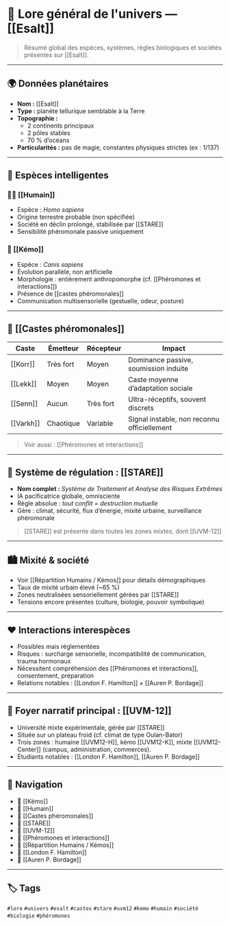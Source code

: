 # 📘 Lore général de l'univers — [[Esalt]]

> Résumé global des espèces, systèmes, règles biologiques et sociétés présentes sur [[Esalt]].

---

## 🌍 Données planétaires

- **Nom :** [[Esalt]]  
- **Type :** planète tellurique semblable à la Terre  
- **Topographie :**
  - 2 continents principaux
  - 2 pôles stables
  - 70 % d’océans
- **Particularités :** pas de magie, constantes physiques strictes (ex : 1/137)

---

## 🧬 Espèces intelligentes

### 🧑‍🦱 [[Humain]]
- Espèce : *Homo sapiens*
- Origine terrestre probable (non spécifiée)
- Société en déclin prolongé, stabilisée par [[STARE]]
- Sensibilité phéromonale passive uniquement

### 🐺 [[Kémo]]
- Espèce : *Canis sapiens*
- Évolution parallèle, non artificielle
- Morphologie : entièrement anthropomorphe (cf. [[Phéromones et interactions]])
- Présence de [[castes phéromonales]]
- Communication multisensorielle (gestuelle, odeur, posture)

---

## 🧪 [[Castes phéromonales]]

| Caste | Émetteur | Récepteur | Impact |
|-------|----------|-----------|--------|
| [[Korr]] | Très fort | Moyen | Dominance passive, soumission induite |
| [[Lekk]] | Moyen | Moyen | Caste moyenne d’adaptation sociale |
| [[Senn]] | Aucun | Très fort | Ultra-réceptifs, souvent discrets |
| [[Varkh]] | Chaotique | Variable | Signal instable, non reconnu officiellement |

> Voir aussi : [[Phéromones et interactions]]

---

## 🧠 Système de régulation : [[STARE]]

- **Nom complet :** *Système de Traitement et Analyse des Risques Extrêmes*  
- IA pacificatrice globale, omnisciente
- Règle absolue : *tout conflit = destruction mutuelle*
- Gère : climat, sécurité, flux d’énergie, mixité urbaine, surveillance phéromonale

> [[STARE]] est présente dans toutes les zones mixtes, dont [[UVM-12]]

---

## 🏙️ Mixité & société

- Voir [[Répartition Humains / Kémos]] pour détails démographiques
- Taux de mixité urbain élevé (~65 %)
- Zones neutralisées sensoriellement gérées par [[STARE]]
- Tensions encore présentes (culture, biologie, pouvoir symbolique)

---

## ❤️ Interactions interespèces

- Possibles mais réglementées  
- Risques : surcharge sensorielle, incompatibilité de communication, trauma hormonaux  
- Nécessitent compréhension des [[Phéromones et interactions]], consentement, préparation  
- Relations notables : [[London F. Hamilton]] × [[Auren P. Bordage]]

---

## 🏫 Foyer narratif principal : [[UVM-12]]

- Université mixte expérimentale, gérée par [[STARE]]  
- Située sur un plateau froid (cf. climat de type Oulan-Bator)  
- Trois zones : humaine [[UVM12-H]], kémo [[UVM12-K]], mixte [[UVM12-Center]] (campus, administration, commerces).
- Étudiants notables : [[London F. Hamilton]], [[Auren P. Bordage]]

---

## 🧭 Navigation

- 🔗 [[Kémo]]  
- 🔗 [[Humain]]  
- 🔗 [[Castes phéromonales]]  
- 🔗 [[STARE]]  
- 🔗 [[UVM-12]]  
- 🔗 [[Phéromones et interactions]]  
- 🔗 [[Répartition Humains / Kémos]]  
- 🔗 [[London F. Hamilton]]  
- 🔗 [[Auren P. Bordage]]

---

## 🏷️ Tags

`#lore` `#univers` `#esalt` `#castes` `#stare` `#uvm12` `#kemo` `#humain` `#société` `#biologie` `#phéromones`
